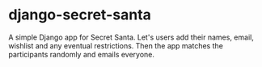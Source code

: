 # django-secret-santa
A simple Django app for Secret Santa. Let's users add their names, email, wishlist and any eventual restrictions. Then the app matches the participants randomly and emails everyone.
